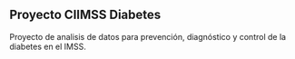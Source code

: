 ## Proyecto CIIMSS Diabetes
Proyecto de analisis de datos para prevención, diagnóstico y control de la diabetes en el IMSS.
